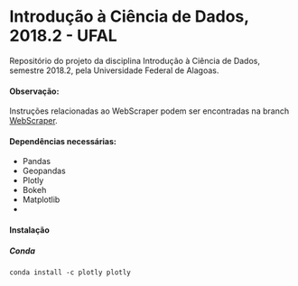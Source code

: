 # Introdução à Ciência de Dados, 2018.2 - UFAL
Repositório do projeto da disciplina Introdução à Ciência de Dados, semestre 2018.2, pela Universidade Federal de Alagoas. 

#### Observação:
Instruções relacionadas ao WebScraper podem ser encontradas na branch [WebScraper]("https://www.w3schools.com/tags/tag_base.asp").

#### Dependências necessárias:
- Pandas
- Geopandas
- Plotly
- Bokeh
- Matplotlib
- 
#### Instalação
##### Conda
```
conda install -c plotly plotly 
```
